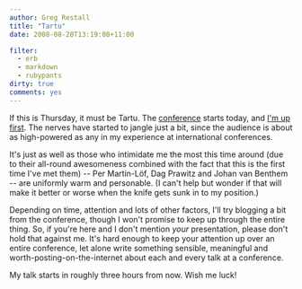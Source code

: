 ```yaml
---
author: Greg Restall
title: "Tartu"
date: 2008-08-28T13:19:08+11:00

filter:
  - erb
  - markdown
  - rubypants
dirty: true
comments: yes
---
```


If this is Thursday, it must be Tartu.  The [conference](http://daniel.cohnitz.de/index.php?conference) starts today, and [I'm up first](http://daniel.cohnitz.de/index.php?program).  The nerves have started to jangle just a bit, since the audience is about as high-powered as any in my experience at international conferences.

It's just as well as those who intimidate me the most this time around (due to their all-round awesomeness combined with the fact that this is the first time I've met them) -- Per Martin-L&ouml;f,  Dag Prawitz and Johan van Benthem -- are uniformly warm and personable. (I can't help but wonder if that will make it better or worse when the knife gets sunk in to my position.) 

Depending on time, attention and lots of other factors, I'll try blogging a bit from the conference, though I won't promise to keep up through the entire thing.  So, if you're here and I don't mention *your* presentation, please don't hold that against me.  It's hard enough to keep your attention up over an entire conference, let alone write something sensible, meaningful and worth-posting-on-the-internet about each and every talk at a conference.

My talk starts in roughly three hours from now.  Wish me luck!



